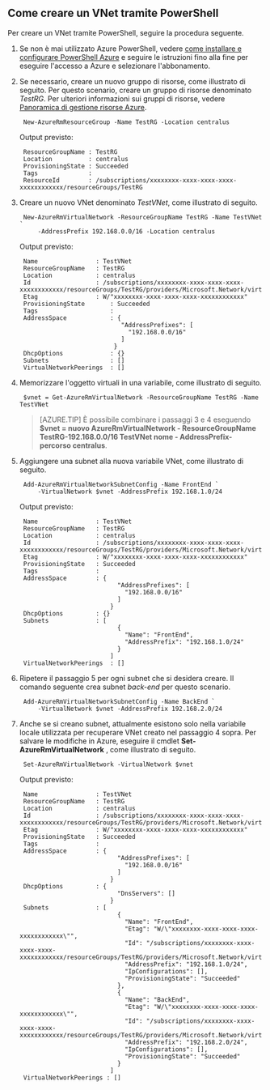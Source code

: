 ## <a name="how-to-create-a-vnet-using-powershell"></a>Come creare un VNet tramite PowerShell
Per creare un VNet tramite PowerShell, seguire la procedura seguente.

1. Se non è mai utilizzato Azure PowerShell, vedere [come installare e configurare PowerShell Azure](../articles/powershell-install-configure.md) e seguire le istruzioni fino alla fine per eseguire l'accesso a Azure e selezionare l'abbonamento.
    
2. Se necessario, creare un nuovo gruppo di risorse, come illustrato di seguito. Per questo scenario, creare un gruppo di risorse denominato *TestRG*. Per ulteriori informazioni sui gruppi di risorse, vedere [Panoramica di gestione risorse Azure](../articles/resource-group-overview.md).

        New-AzureRmResourceGroup -Name TestRG -Location centralus

    Output previsto:
    
        ResourceGroupName : TestRG
        Location          : centralus
        ProvisioningState : Succeeded
        Tags              :
        ResourceId        : /subscriptions/xxxxxxxx-xxxx-xxxx-xxxx-xxxxxxxxxxxx/resourceGroups/TestRG   

3. Creare un nuovo VNet denominato *TestVNet*, come illustrato di seguito.

        New-AzureRmVirtualNetwork -ResourceGroupName TestRG -Name TestVNet `
            -AddressPrefix 192.168.0.0/16 -Location centralus   
        
    Output previsto:

        Name                : TestVNet
        ResourceGroupName   : TestRG
        Location            : centralus
        Id                  : /subscriptions/xxxxxxxx-xxxx-xxxx-xxxx-xxxxxxxxxxxx/resourceGroups/TestRG/providers/Microsoft.Network/virtualNetworks/TestVNet
        Etag                : W/"xxxxxxxx-xxxx-xxxx-xxxx-xxxxxxxxxxxx"
        ProvisioningState       : Succeeded
        Tags                    : 
        AddressSpace            : {
                                   "AddressPrefixes": [
                                     "192.168.0.0/16"
                                   ]
                                 }
        DhcpOptions             : {}
        Subnets                 : []
        VirtualNetworkPeerings  : []

4. Memorizzare l'oggetto virtuali in una variabile, come illustrato di seguito.

        $vnet = Get-AzureRmVirtualNetwork -ResourceGroupName TestRG -Name TestVNet
    
    >[AZURE.TIP] È possibile combinare i passaggi 3 e 4 eseguendo **$vnet = nuovo AzureRmVirtualNetwork - ResourceGroupName TestRG-192.168.0.0/16 TestVNet nome - AddressPrefix-percorso centralus**.

5. Aggiungere una subnet alla nuova variabile VNet, come illustrato di seguito.

        Add-AzureRmVirtualNetworkSubnetConfig -Name FrontEnd `
            -VirtualNetwork $vnet -AddressPrefix 192.168.1.0/24
        
    Output previsto:

        Name                : TestVNet
        ResourceGroupName   : TestRG
        Location            : centralus
        Id                  : /subscriptions/xxxxxxxx-xxxx-xxxx-xxxx-xxxxxxxxxxxx/resourceGroups/TestRG/providers/Microsoft.Network/virtualNetworks/TestVNet
        Etag                : W/"xxxxxxxx-xxxx-xxxx-xxxx-xxxxxxxxxxxx"
        ProvisioningState   : Succeeded
        Tags                :
        AddressSpace        : {
                                  "AddressPrefixes": [
                                    "192.168.0.0/16"
                                  ]
                                }
        DhcpOptions         : {}
        Subnets             : [
                                  {
                                    "Name": "FrontEnd",
                                    "AddressPrefix": "192.168.1.0/24"
                                  }
                                ]
        VirtualNetworkPeerings  : []

6. Ripetere il passaggio 5 per ogni subnet che si desidera creare. Il comando seguente crea subnet *back-end* per questo scenario.

        Add-AzureRmVirtualNetworkSubnetConfig -Name BackEnd `
            -VirtualNetwork $vnet -AddressPrefix 192.168.2.0/24

7. Anche se si creano subnet, attualmente esistono solo nella variabile locale utilizzata per recuperare VNet creato nel passaggio 4 sopra. Per salvare le modifiche in Azure, eseguire il cmdlet **Set-AzureRmVirtualNetwork** , come illustrato di seguito.

        Set-AzureRmVirtualNetwork -VirtualNetwork $vnet 
        
    Output previsto:

        Name                : TestVNet
        ResourceGroupName   : TestRG
        Location            : centralus
        Id                  : /subscriptions/xxxxxxxx-xxxx-xxxx-xxxx-xxxxxxxxxxxx/resourceGroups/TestRG/providers/Microsoft.Network/virtualNetworks/TestVNet
        Etag                : W/"xxxxxxxx-xxxx-xxxx-xxxx-xxxxxxxxxxxx"
        ProvisioningState   : Succeeded
        Tags                :
        AddressSpace        : {
                                  "AddressPrefixes": [
                                    "192.168.0.0/16"
                                  ]
                                }
        DhcpOptions         : {
                                  "DnsServers": []
                                }
        Subnets             : [
                                  {
                                    "Name": "FrontEnd",
                                    "Etag": "W/\"xxxxxxxx-xxxx-xxxx-xxxx-xxxxxxxxxxxx\"",
                                    "Id": "/subscriptions/xxxxxxxx-xxxx-xxxx-xxxx-xxxxxxxxxxxx/resourceGroups/TestRG/providers/Microsoft.Network/virtualNetworks/TestVNet/subnets/FrontEnd",
                                    "AddressPrefix": "192.168.1.0/24",
                                    "IpConfigurations": [],
                                    "ProvisioningState": "Succeeded"
                                  },
                                  {
                                    "Name": "BackEnd",
                                    "Etag": "W/\"xxxxxxxx-xxxx-xxxx-xxxx-xxxxxxxxxxxx\"",
                                    "Id": "/subscriptions/xxxxxxxx-xxxx-xxxx-xxxx-xxxxxxxxxxxx/resourceGroups/TestRG/providers/Microsoft.Network/virtualNetworks/TestVNet/subnets/BackEnd",
                                    "AddressPrefix": "192.168.2.0/24",
                                    "IpConfigurations": [],
                                    "ProvisioningState": "Succeeded"
                                  }
                                ]
        VirtualNetworkPeerings : []

